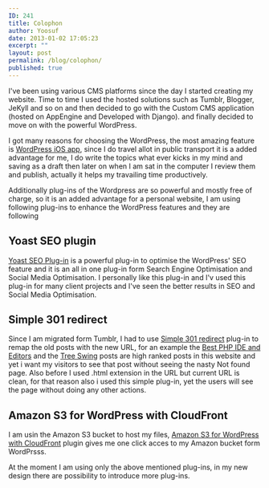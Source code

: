 ```yaml
---
ID: 241
title: Colophon
author: Yoosuf
date: 2013-01-02 17:05:23
excerpt: ""
layout: post
permalink: /blog/colophon/
published: true
---
```

I've been using various CMS platforms since the day I started creating my website. Time to time I used the hosted solutions such as Tumblr, Blogger, JeKyll and so on and then decided to go with the Custom CMS application (hosted on AppEngine and Developed with Django). and finally decided to move on with the powerful WordPress.

I got many reasons for choosing the WordPress, the most amazing feature is <a href="http://ios.wordpress.org" target="_blank">WordPress iOS app</a>, since I do travel allot in public transport it is a added advantage for me, I do write the topics what ever kicks in my mind and saving as a draft then later on when I am sat in the computer I review them and publish, actually it helps my travailing time productively.

Additionally plug-ins of the Wordpress are so powerful and mostly free of charge, so it is an added advantage for a personal website, I am using following plug-ins to enhance the WordPress features and they are following
<h2>Yoast SEO plugin</h2>
<a title="Yoast Wordpress SEO Plug-in" href="http://yoast.com/wordpress/seo/" target="_blank">Yoast SEO Plug-in</a> is a powerful plug-in to optimise the WordPress' SEO feature and it is an all in one plug-in form Search Engine Optimisation and Social Media Optimisation. I personally like this plug-in and I'v used this plug-in for many client projects and I've seen the better results in SEO and Social Media Optimisation.
<h2>Simple 301 redirect</h2>
Since I am migrated form Tumblr, I had to use <a title="Wordpress Simple 301 redirects Plug-in" href="http://www.scottnelle.com/simple-301-redirects-plugin-for-wordpress/" target="_blank">Simple 301 redirect</a> plug-in to remap the old posts with the new URL, for an example the <a title="Best PHP IDE and Editors" href="http://yoosuf.me/blog/best-php-ide-and-editors/">Best PHP IDE and Editors</a> and the <a title="Tree-swing" href="http://yoosuf.me/blog/tree-swing/">Tree Swing</a> posts are high ranked posts in this website and yet i want my visitors to see that post without seeing the nasty Not found page. Also before I used .html extension in the URL but current URL is clean, for that reason also i used this simple plug-in, yet the users will see the page without doing any other actions.
<h2>Amazon S3 for WordPress with CloudFront</h2>
I am usin the Amazon S3 bucket to host my files, <a title="Amazon S3 for WordPress with CloudFront" href="http://wordpress.org/extend/plugins/tantan-s3-cloudfront/" target="_blank">Amazon S3 for WordPress with CloudFront</a> plugin gives me one click acces to my Amazon bucket form WordPrsss.

At the moment I am using only the above mentioned plug-ins, in my new design there are possibility to introduce more plug-ins.